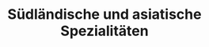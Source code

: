 ---
title: "Südländische und asiatische Spezialitäten"
url: /schleswig/suedlaendische-und-asiatische-spezialitaeten/
shop: Gemüse & Obst
---